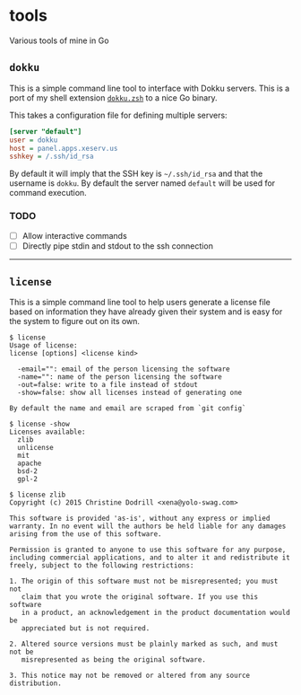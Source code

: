 # tools
Various tools of mine in Go

`dokku`
-------

This is a simple command line tool to interface with Dokku servers. This is
a port of my shell extension
[`dokku.zsh`](https://github.com/Xe/dotfiles/blob/master/.zsh/dokku.zsh) to
a nice Go binary.

This takes a configuration file for defining multiple servers:

```ini
[server "default"]
user = dokku
host = panel.apps.xeserv.us
sshkey = /.ssh/id_rsa
```

By default it will imply that the SSH key is `~/.ssh/id_rsa` and that the
username is `dokku`. By default the server named `default` will be used for
command execution.

### TODO

- [ ] Allow interactive commands
- [ ] Directly pipe stdin and stdout to the ssh connection

---

`license`
---------

This is a simple command line tool to help users generate a license file based 
on information they have already given their system and is easy for the system 
to figure out on its own.

```console
$ license
Usage of license:
license [options] <license kind>

  -email="": email of the person licensing the software
  -name="": name of the person licensing the software
  -out=false: write to a file instead of stdout
  -show=false: show all licenses instead of generating one

By default the name and email are scraped from `git config`
```

```console
$ license -show
Licenses available:
  zlib
  unlicense
  mit
  apache
  bsd-2
  gpl-2
```

```console
$ license zlib
Copyright (c) 2015 Christine Dodrill <xena@yolo-swag.com>

This software is provided 'as-is', without any express or implied
warranty. In no event will the authors be held liable for any damages
arising from the use of this software.

Permission is granted to anyone to use this software for any purpose,
including commercial applications, and to alter it and redistribute it
freely, subject to the following restrictions:

1. The origin of this software must not be misrepresented; you must not
   claim that you wrote the original software. If you use this software
   in a product, an acknowledgement in the product documentation would be
   appreciated but is not required.

2. Altered source versions must be plainly marked as such, and must not be
   misrepresented as being the original software.

3. This notice may not be removed or altered from any source distribution.
```

